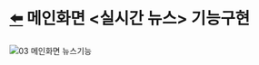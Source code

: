# [⬅️](https://github.com/code-sum/ITO_Dev) 메인화면 <실시간 뉴스> 기능구현



![03  메인화면 뉴스기능](https://github.com/code-sum/ITO_Dev/assets/106902415/a750377b-3f37-41ea-bb29-ef698ce5a648)